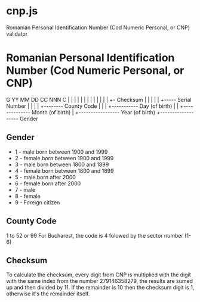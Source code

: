 cnp.js
======

Romanian Personal Identification Number (Cod Numeric Personal, or CNP) validator

# Romanian Personal Identification Number (Cod Numeric Personal, or CNP)
G YY MM DD CC NNN C
| |  |  |  |  |   |
| |  |  |  |  |   +- Checksum
| |  |  |  |  +----- Serial Number
| |  |  |  +-------- County Code
| |  |  +----------- Day (of birth)
| |  +-------------- Month (of birth)
| +----------------- Year (of birth)
+------------------- Gender

## Gender
* 1 - male born between 1900 and 1999
* 2 - female born between 1900 and 1999
* 3 - male born between 1800 and 1899
* 4 - female born between 1800 and 1899
* 5 - male born after 2000
* 6 - female born after 2000
* 7 - male
* 8 - female
* 9 - Foreign citizen

## County Code
1 to 52 or 99
For Bucharest, the code is 4 folowed by the sector number (1-6)

## Checksum
To calculate the checksum, every digit from CNP is multiplied with the digit with the same index from the number 279146358279, the results are sumed up and then divided by 11. If the remainder is 10 then the checksum digit is 1, otherwise it's the remainder itself.
